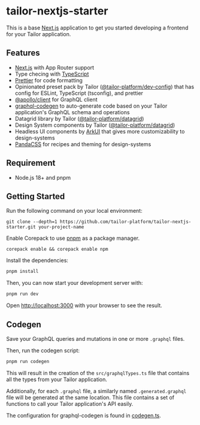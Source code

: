 # tailor-nextjs-starter

This is a base [Next.js](https://nextjs.org/) application to get you started developing a frontend for your Tailor application.

## Features

- [Next.js](https://nextjs.org/) with App Router support
- Type checing with [TypeScript](https://www.typescriptlang.org/)
- [Prettier](https://prettier.io/) for code formatting
- Opinionated preset pack by Tailor ([@tailor-platform/dev-config](https://www.npmjs.com/package/@tailor-platform/dev-config)) that has config for ESLint, TypeScript (tsconfig), and prettier
- [@apollo/client](https://www.npmjs.com/package/@apollo/client) for GraphQL client
- [graphql-codegen](https://the-guild.dev/graphql/codegen) to auto-generate code based on your Tailor application's GraphQL schema and operations
- Datagrid library by Tailor ([@tailor-platform/datagrid](https://www.npmjs.com/package/@tailor-platform/datagrid))
- Design System components by Tailor ([@tailor-platform/datagrid](https://www.npmjs.com/package/@tailor-platform/design-systems))
- Headless UI components by [ArkUI](https://ark-ui.com/) that gives more customizability to design-systems
- [PandaCSS](https://panda-css.com/) for recipes and theming for design-systems

## Requirement

* Node.js 18+ and pnpm

## Getting Started

Run the following command on your local environment:

```
git clone --depth=1 https://github.com/tailor-platform/tailor-nextjs-starter.git your-project-name
```

Enable Corepack to use [pnpm](https://pnpm.io/) as a package manager.

```
corepack enable && corepack enable npm
```

Install the dependencies:

```bash
pnpm install
```

Then, you can now start your development server with:

```bash
pnpm run dev
```

Open [http://localhost:3000](http://localhost:3000) with your browser to see the result.

## Codegen

Save your GraphQL queries and mutations in one or more `.graphql` files.

Then, run the codegen script:

```bash
pnpm run codegen
```

This will result in the creation of the `src/graphqlTypes.ts` file that contains all the types from your Tailor application.

Additionally, for each `.graphql` file, a similarly named `.generated.graphql` file will be generated at the same location.
This file contains a set of functions to call your Tailor application's API easily.

The configuration for graphql-codegen is found in [codegen.ts](./codegen.ts).
